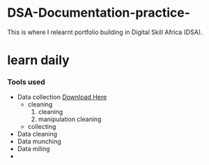 # DSA-Documentation-practice-
This is where I relearnt portfolio building in Digital Skill Africa (DSA).
# learn daily
### Tools used
-  Data collection [Download Here](https;//www.microsoft.com)
     - cleaning
       1. cleaning
       2. manipulation cleaning
     - collecting
-  Data cleaning
-    Data munching
-    Data miling
-    
